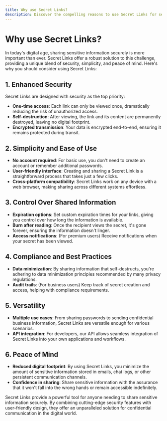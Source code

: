 ```yaml
---
title: Why use Secret Links?
description: Discover the compelling reasons to use Secret Links for secure, one-time sharing of sensitive information.
---
```


# Why use Secret Links?

In today's digital age, sharing sensitive information securely is more important than ever. Secret Links offer a robust solution to this challenge, providing a unique blend of security, simplicity, and peace of mind. Here's why you should consider using Secret Links:

## 1. Enhanced Security

Secret Links are designed with security as the top priority:

- **One-time access**: Each link can only be viewed once, dramatically reducing the risk of unauthorized access.
- **Self-destruction**: After viewing, the link and its content are permanently destroyed, leaving no digital footprint.
- **Encrypted transmission**: Your data is encrypted end-to-end, ensuring it remains protected during transit.

## 2. Simplicity and Ease of Use

- **No account required**: For basic use, you don't need to create an account or remember additional passwords.
- **User-friendly interface**: Creating and sharing a Secret Link is a straightforward process that takes just a few clicks.
- **Cross-platform compatibility**: Secret Links work on any device with a web browser, making sharing across different systems effortless.

## 3. Control Over Shared Information

- **Expiration options**: Set custom expiration times for your links, giving you control over how long the information is available.
- **Burn after reading**: Once the recipient views the secret, it's gone forever, ensuring the information doesn't linger.
- **Access notifications**: (For premium users) Receive notifications when your secret has been viewed.

## 4. Compliance and Best Practices

- **Data minimization**: By sharing information that self-destructs, you're adhering to data minimization principles recommended by many privacy regulations.
- **Audit trails**: (For business users) Keep track of secret creation and access, helping with compliance requirements.

## 5. Versatility

- **Multiple use cases**: From sharing passwords to sending confidential business information, Secret Links are versatile enough for various scenarios.
- **API integration**: For developers, our API allows seamless integration of Secret Links into your own applications and workflows.

## 6. Peace of Mind

- **Reduced digital footprint**: By using Secret Links, you minimize the amount of sensitive information stored in emails, chat logs, or other persistent communication channels.
- **Confidence in sharing**: Share sensitive information with the assurance that it won't fall into the wrong hands or remain accessible indefinitely.

Secret Links provide a powerful tool for anyone needing to share sensitive information securely. By combining cutting-edge security features with user-friendly design, they offer an unparalleled solution for confidential communication in the digital world.
